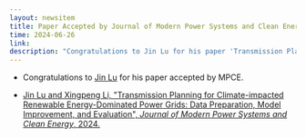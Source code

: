 ```yaml
---
layout: newsitem
title: Paper Accepted by Journal of Modern Power Systems and Clean Energy (MPCE)
time: 2024-06-26
link: 
description: "Congratulations to Jin Lu for his paper 'Transmission Planning for Climate-impacted Renewable Energy-Dominated Power Grids: Data Preparation, Model Improvement, and Evaluation' accepted by MPCE."
---
```


* Congratulations to <a href="/people/Jin-Lu/" class="off">Jin Lu</a> for his paper accepted by MPCE.

* <a href="/papers/JinLu-TEP-CI/" class="off">Jin Lu and Xingpeng Li, "Transmission Planning for Climate-impacted Renewable Energy-Dominated Power Grids: Data Preparation, Model Improvement, and Evaluation", *Journal of Modern Power Systems and Clean Energy*, 2024.</a>

